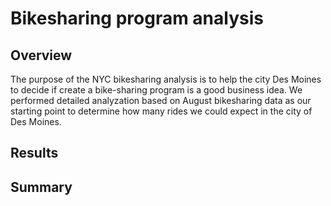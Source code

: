 # Bikesharing program analysis

## Overview 
The purpose of the NYC bikesharing analysis is to help the city Des Moines to decide if create a bike-sharing program is a good business idea. We performed detailed analyzation based on August bikesharing data as our starting point to determine how many rides we could expect in the city of Des Moines.

## Results

## Summary
